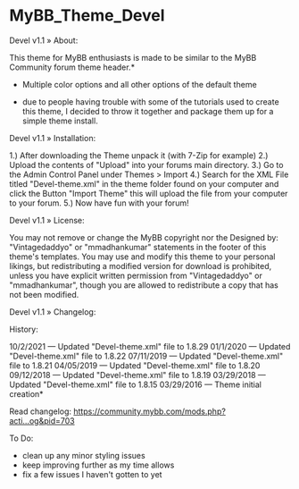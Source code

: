 # MyBB_Theme_Devel

Devel v1.1
» About:

This theme for MyBB enthusiasts is made to be similar to the MyBB Community forum theme header.*

* Multiple color options and all other options of the default theme

 * due to people having trouble with some of the tutorials used to create this theme, I decided to throw it together and package them up for a simple theme install.


Devel v1.1
» Installation:

1.) After downloading the Theme unpack it (with 7-Zip for example)
2.) Upload the contents of "Upload" into your forums main directory.
3.) Go to the Admin Control Panel under Themes > Import
4.) Search for the XML File titled "Devel-theme.xml" in the theme folder found on your computer and click the Button "Import Theme" this will upload the file from your computer to your forum.
5.) Now have fun with your forum!

Devel v1.1
» License:

You may not remove or change the MyBB copyright nor the Designed by: "Vintagedaddyo" or "mmadhankumar" statements in the footer of this theme's templates. You may use and modify this theme to your personal likings, but redistributing a modified version for download is prohibited, unless you have explicit written permission from "Vintagedaddyo" or "mmadhankumar", though you are allowed to redistribute a copy that has not been modified.

Devel v1.1
» Changelog:

History:

10/2/2021 — Updated "Devel-theme.xml" file to 1.8.29
01/1/2020 — Updated "Devel-theme.xml" file to 1.8.22
07/11/2019 — Updated "Devel-theme.xml" file to 1.8.21
04/05/2019 — Updated "Devel-theme.xml" file to 1.8.20
09/12/2018 — Updated "Devel-theme.xml" file to 1.8.19
03/29/2018 — Updated "Devel-theme.xml" file to 1.8.15
03/29/2016 — Theme initial creation*

Read changelog:
https://community.mybb.com/mods.php?acti...og&pid=703

To Do:

* clean up any minor styling issues
* keep improving further as my time allows
* fix a few issues I haven't gotten to yet
